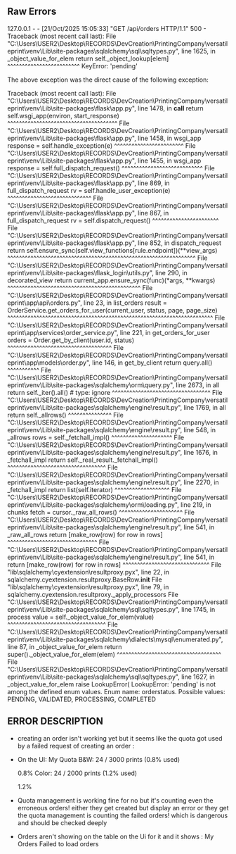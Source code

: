 ## Raw Errors
127.0.0.1 - - [21/Oct/2025 15:05:33] "GET /api/orders HTTP/1.1" 500 -
Traceback (most recent call last):
  File "C:\Users\USER2\Desktop\RECORDS\DevCreation\PrintingCompany\versatileprint\venv\Lib\site-packages\sqlalchemy\sql\sqltypes.py", line 1625, in _object_value_for_elem
    return self._object_lookup[elem]
           ^^^^^^^^^^^^^^^^^^^^^^^^^
KeyError: 'pending'

The above exception was the direct cause of the following exception:

Traceback (most recent call last):
  File "C:\Users\USER2\Desktop\RECORDS\DevCreation\PrintingCompany\versatileprint\venv\Lib\site-packages\flask\app.py", line 1478, in __call__ 
    return self.wsgi_app(environ, start_response)
           ^^^^^^^^^^^^^^^^^^^^^^^^^^^^^^^^^^^^^^
  File "C:\Users\USER2\Desktop\RECORDS\DevCreation\PrintingCompany\versatileprint\venv\Lib\site-packages\flask\app.py", line 1458, in wsgi_app 
    response = self.handle_exception(e)
               ^^^^^^^^^^^^^^^^^^^^^^^^
  File "C:\Users\USER2\Desktop\RECORDS\DevCreation\PrintingCompany\versatileprint\venv\Lib\site-packages\flask\app.py", line 1455, in wsgi_app 
    response = self.full_dispatch_request()
               ^^^^^^^^^^^^^^^^^^^^^^^^^^^^
  File "C:\Users\USER2\Desktop\RECORDS\DevCreation\PrintingCompany\versatileprint\venv\Lib\site-packages\flask\app.py", line 869, in full_dispatch_request
    rv = self.handle_user_exception(e)
         ^^^^^^^^^^^^^^^^^^^^^^^^^^^^^
  File "C:\Users\USER2\Desktop\RECORDS\DevCreation\PrintingCompany\versatileprint\venv\Lib\site-packages\flask\app.py", line 867, in full_dispatch_request
    rv = self.dispatch_request()
         ^^^^^^^^^^^^^^^^^^^^^^^
  File "C:\Users\USER2\Desktop\RECORDS\DevCreation\PrintingCompany\versatileprint\venv\Lib\site-packages\flask\app.py", line 852, in dispatch_request
    return self.ensure_sync(self.view_functions[rule.endpoint])(**view_args)
           ^^^^^^^^^^^^^^^^^^^^^^^^^^^^^^^^^^^^^^^^^^^^^^^^^^^^^^^^^^^^^^^^^
  File "C:\Users\USER2\Desktop\RECORDS\DevCreation\PrintingCompany\versatileprint\venv\Lib\site-packages\flask_login\utils.py", line 290, in decorated_view
    return current_app.ensure_sync(func)(*args, **kwargs)
           ^^^^^^^^^^^^^^^^^^^^^^^^^^^^^^^^^^^^^^^^^^^^^^
  File "C:\Users\USER2\Desktop\RECORDS\DevCreation\PrintingCompany\versatileprint\app\api\orders.py", line 23, in list_orders
    result = OrderService.get_orders_for_user(current_user, status, page, page_size)
             ^^^^^^^^^^^^^^^^^^^^^^^^^^^^^^^^^^^^^^^^^^^^^^^^^^^^^^^^^^^^^^^^^^^^^^^
  File "C:\Users\USER2\Desktop\RECORDS\DevCreation\PrintingCompany\versatileprint\app\services\order_service.py", line 221, in get_orders_for_user
    orders = Order.get_by_client(user.id, status)
             ^^^^^^^^^^^^^^^^^^^^^^^^^^^^^^^^^^^^
  File "C:\Users\USER2\Desktop\RECORDS\DevCreation\PrintingCompany\versatileprint\app\models\order.py", line 146, in get_by_client
    return query.all()
           ^^^^^^^^^^^
  File "C:\Users\USER2\Desktop\RECORDS\DevCreation\PrintingCompany\versatileprint\venv\Lib\site-packages\sqlalchemy\orm\query.py", line 2673, in all
    return self._iter().all()  # type: ignore
           ^^^^^^^^^^^^^^^^^^^^^^^^^^^^^^^^^^
  File "C:\Users\USER2\Desktop\RECORDS\DevCreation\PrintingCompany\versatileprint\venv\Lib\site-packages\sqlalchemy\engine\result.py", line 1769, in all
    return self._allrows()
           ^^^^^^^^^^^^^^^
  File "C:\Users\USER2\Desktop\RECORDS\DevCreation\PrintingCompany\versatileprint\venv\Lib\site-packages\sqlalchemy\engine\result.py", line 548, in _allrows
    rows = self._fetchall_impl()
           ^^^^^^^^^^^^^^^^^^^^^
  File "C:\Users\USER2\Desktop\RECORDS\DevCreation\PrintingCompany\versatileprint\venv\Lib\site-packages\sqlalchemy\engine\result.py", line 1676, in _fetchall_impl
    return self._real_result._fetchall_impl()
           ^^^^^^^^^^^^^^^^^^^^^^^^^^^^^^^^^^
  File "C:\Users\USER2\Desktop\RECORDS\DevCreation\PrintingCompany\versatileprint\venv\Lib\site-packages\sqlalchemy\engine\result.py", line 2270, in _fetchall_impl
    return list(self.iterator)
           ^^^^^^^^^^^^^^^^^^^
  File "C:\Users\USER2\Desktop\RECORDS\DevCreation\PrintingCompany\versatileprint\venv\Lib\site-packages\sqlalchemy\orm\loading.py", line 219, in chunks
    fetch = cursor._raw_all_rows()
            ^^^^^^^^^^^^^^^^^^^^^^
  File "C:\Users\USER2\Desktop\RECORDS\DevCreation\PrintingCompany\versatileprint\venv\Lib\site-packages\sqlalchemy\engine\result.py", line 541, in _raw_all_rows
    return [make_row(row) for row in rows]
           ^^^^^^^^^^^^^^^^^^^^^^^^^^^^^^^
  File "C:\Users\USER2\Desktop\RECORDS\DevCreation\PrintingCompany\versatileprint\venv\Lib\site-packages\sqlalchemy\engine\result.py", line 541, in <listcomp>
    return [make_row(row) for row in rows]
            ^^^^^^^^^^^^^^^^^^^^^^^^^^^^^^
  File "lib\\sqlalchemy\\cyextension\\resultproxy.pyx", line 22, in sqlalchemy.cyextension.resultproxy.BaseRow.__init__
  File "lib\\sqlalchemy\\cyextension\\resultproxy.pyx", line 79, in sqlalchemy.cyextension.resultproxy._apply_processors
  File "C:\Users\USER2\Desktop\RECORDS\DevCreation\PrintingCompany\versatileprint\venv\Lib\site-packages\sqlalchemy\sql\sqltypes.py", line 1745, in process
    value = self._object_value_for_elem(value)
            ^^^^^^^^^^^^^^^^^^^^^^^^^^^^^^^^^^
  File "C:\Users\USER2\Desktop\RECORDS\DevCreation\PrintingCompany\versatileprint\venv\Lib\site-packages\sqlalchemy\dialects\mysql\enumerated.py", line 87, in _object_value_for_elem
    return super()._object_value_for_elem(elem)
           ^^^^^^^^^^^^^^^^^^^^^^^^^^^^^^^^^^^^
  File "C:\Users\USER2\Desktop\RECORDS\DevCreation\PrintingCompany\versatileprint\venv\Lib\site-packages\sqlalchemy\sql\sqltypes.py", line 1627, in _object_value_for_elem
    raise LookupError(
LookupError: 'pending' is not among the defined enum values. Enum name: orderstatus. Possible values: PENDING, VALIDATED, PROCESSING, COMPLETED


## ERROR DESCRIPTION
- creating an order isn't working yet but it seems like the quota got used by a failed request of creating an order :
- On the UI: 
    My Quota
    B&W: 24 / 3000 prints (0.8% used)

    0.8%
    Color: 24 / 2000 prints (1.2% used)

    1.2%
- Quota management is working fine for no but it's counting even the erroneous orders! either they get created but display an error or they get the quota management is counting the failed orders! which is dangerous and should be checked deeply
- Orders aren't showing on the table on the Ui for it and it shows : 
        My Orders
    Failed to load orders


